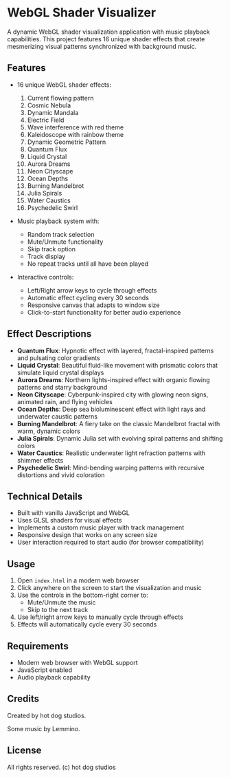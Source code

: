 # WebGL Shader Visualizer

A dynamic WebGL shader visualization application with music playback capabilities. This project features 16 unique shader effects that create mesmerizing visual patterns synchronized with background music.

## Features

- 16 unique WebGL shader effects:
  1. Current flowing pattern
  2. Cosmic Nebula
  3. Dynamic Mandala
  4. Electric Field
  5. Wave interference with red theme
  6. Kaleidoscope with rainbow theme
  7. Dynamic Geometric Pattern
  8. Quantum Flux
  9. Liquid Crystal
  10. Aurora Dreams
  11. Neon Cityscape
  12. Ocean Depths
  13. Burning Mandelbrot
  14. Julia Spirals
  15. Water Caustics
  16. Psychedelic Swirl

- Music playback system with:
  - Random track selection
  - Mute/Unmute functionality
  - Skip track option
  - Track display
  - No repeat tracks until all have been played

- Interactive controls:
  - Left/Right arrow keys to cycle through effects
  - Automatic effect cycling every 30 seconds
  - Responsive canvas that adapts to window size
  - Click-to-start functionality for better audio experience

## Effect Descriptions

- **Quantum Flux**: Hypnotic effect with layered, fractal-inspired patterns and pulsating color gradients
- **Liquid Crystal**: Beautiful fluid-like movement with prismatic colors that simulate liquid crystal displays
- **Aurora Dreams**: Northern lights-inspired effect with organic flowing patterns and starry background
- **Neon Cityscape**: Cyberpunk-inspired city with glowing neon signs, animated rain, and flying vehicles
- **Ocean Depths**: Deep sea bioluminescent effect with light rays and underwater caustic patterns
- **Burning Mandelbrot**: A fiery take on the classic Mandelbrot fractal with warm, dynamic colors
- **Julia Spirals**: Dynamic Julia set with evolving spiral patterns and shifting colors
- **Water Caustics**: Realistic underwater light refraction patterns with shimmer effects
- **Psychedelic Swirl**: Mind-bending warping patterns with recursive distortions and vivid coloration

## Technical Details

- Built with vanilla JavaScript and WebGL
- Uses GLSL shaders for visual effects
- Implements a custom music player with track management
- Responsive design that works on any screen size
- User interaction required to start audio (for browser compatibility)

## Usage

1. Open `index.html` in a modern web browser
2. Click anywhere on the screen to start the visualization and music
3. Use the controls in the bottom-right corner to:
   - Mute/Unmute the music
   - Skip to the next track
4. Use left/right arrow keys to manually cycle through effects
5. Effects will automatically cycle every 30 seconds

## Requirements

- Modern web browser with WebGL support
- JavaScript enabled
- Audio playback capability

## Credits

Created by hot dog studios. 

Some music by Lemmino.   

## License

All rights reserved. (c) hot dog studios 